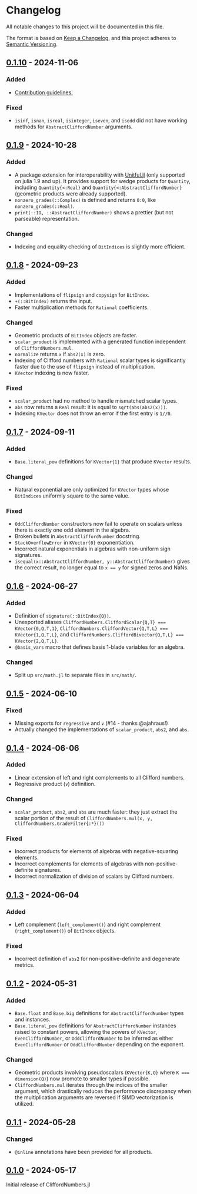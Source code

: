 # Changelog

All notable changes to this project will be documented in this file.

The format is based on [Keep a Changelog](https://keepachangelog.com/en/1.0.0/), and this project
adheres to [Semantic Versioning](https://semver.org/spec/v2.0.0.html).

## [0.1.10] - 2024-11-06

### Added
  - [Contribution guidelines.](CONTRIBUTING.md)

### Fixed
  - `isinf`, `isnan`, `isreal`, `isinteger`, `iseven`, and `isodd` did not have working methods for
    `AbstractCliffordNumber` arguments.

## [0.1.9] - 2024-10-28

### Added
  - A package extension for interoperability with [Unitful.jl] (only supported on julia 1.9 and up).
    It provides support for wedge products for `Quantity`, including `Quantity{<:Real}` and
    `Quantity{<:AbstractCliffordNumber}` (geometric products were already supported).
  - `nonzero_grades(::Complex)` is defined and returns `0:0`, like `nonzero_grades(::Real)`.
  - `print(::IO, ::AbstractCliffordNumber)` shows a prettier (but not parseable) representation.

### Changed
  - Indexing and equality checking of `BitIndices` is slightly more efficient.

## [0.1.8] - 2024-09-23

### Added
  - Implementations of `flipsign` and `copysign` for `BitIndex`.
  - `+(::BitIndex)` returns the input.
  - Faster multiplication methods for `Rational` coefficients.

### Changed
  - Geometric products of `BitIndex` objects are faster.
  - `scalar_product` is implemented with a generated function independent of `CliffordNumbers.mul`.
  - `normalize` returns `x` if `abs2(x)` is zero.
  - Indexing of Clifford numbers with `Rational` scalar types is significantly faster due to the use
    of `flipsign` instead of multiplication.
  - `KVector` indexing is now faster.

### Fixed
  - `scalar_product` had no method to handle mismatched scalar types.
  - `abs` now returns a `Real` result: it is equal to `sqrt(abs(abs2(x)))`.
  - Indexing `KVector` does not throw an error if the first entry is `1//0`.

## [0.1.7] - 2024-09-11

### Added
  - `Base.literal_pow` definitions for `KVector{1}` that produce `KVector` results.

### Changed
  - Natural exponential are only optimized for `KVector` types whose `BitIndices` uniformly square
    to the same value.

### Fixed
  - `OddCliffordNumber` constructors now fail to operate on scalars unless there is exactly one odd
    element in the algebra.
  - Broken bullets in `AbstractCliffordNumber` docstring.
  - `StackOverflowError` in `KVector{0}` exponentiation.
  - Incorrect natural exponentials in algebras with non-uniform sign signatures.
  - `isequal(x::AbstractCliffordNumber, y::AbstractCliffordNumber)` gives the correct result, no
    longer equal to `x == y` for signed zeros and NaNs.

## [0.1.6] - 2024-06-27

### Added
  - Definition of `signature(::BitIndex{Q})`.
  - Unexported aliases `CliffordNumbers.CliffordScalar{Q,T} === KVector{0,Q,T,1}`, 
    `CliffordNumbers.CliffordVector{Q,T,L} === KVector{1,Q,T,L}`, and
    `CliffordNumbers.CliffordBivector{Q,T,L} === KVector{2,Q,T,L}`.
  - `@basis_vars` macro that defines basis 1-blade variables for an algebra.

### Changed
  - Split up `src/math.jl` to separate files in `src/math/`.

## [0.1.5] - 2024-06-10

### Fixed
  - Missing exports for `regressive` and `∨` (#14 - thanks @ajahraus!)
  - Actually changed the implementations of `scalar_product`, `abs2`, and `abs`.

## [0.1.4] - 2024-06-06

### Added
  - Linear extension of left and right complements to all Clifford numbers.
  - Regressive product (`∨`) definition.

### Changed
  - `scalar_product`, `abs2`, and `abs` are much faster: they just extract the scalar portion of
    the result of `CliffordNumbers.mul(x, y, CliffordNumbers.GradeFilter{:*}())`

### Fixed
  - Incorrect products for elements of algebras with negative-squaring elements.
  - Incorrect complements for elements of algebras with non-positive-definite signatures.
  - Incorrect normalization of division of scalars by Clifford numbers.

## [0.1.3] - 2024-06-04

### Added
  - Left complement (`left_complement()`) and right complement (`right_complement()`) of `BitIndex`
    objects.

### Fixed
  - Incorrect definition of `abs2` for non-positive-definite and degenerate metrics.

## [0.1.2] - 2024-05-31

### Added
  - `Base.float` and `Base.big` definitions for `AbstractCliffordNumber` types and instances.
  - `Base.literal_pow` definitions for `AbstractCliffordNumber` instances raised to constant powers,
    allowing the powers of `KVector`, `EvenCliffordNumber`, or `OddCliffordNumber` to be inferred
    as either `EvenCliffordNumber` or `OddCliffordNumber` depending on the exponent.

### Changed
  - Geometric products involving pseudoscalars (`KVector{K,Q}` where `K === dimension(Q)`) now
    promote to smaller types if possible.
  - `CliffordNumbers.mul` iterates through the indices of the smaller argument, which drastically
    reduces the performance discrepancy when the multiplication arguments are reversed if SIMD
    vectorization is utilized.

## [0.1.1] - 2024-05-28

### Changed
  - `@inline` annotations have been provided for all products.

## [0.1.0] - 2024-05-17

Initial release of CliffordNumbers.jl

[Unreleased]: https://github.com/brainandforce/CliffordNumbers.jl
[0.1.10]:     https://github.com/brainandforce/CliffordNumbers.jl/releases/tag/v0.1.10
[0.1.9]:      https://github.com/brainandforce/CliffordNumbers.jl/releases/tag/v0.1.9
[0.1.8]:      https://github.com/brainandforce/CliffordNumbers.jl/releases/tag/v0.1.8
[0.1.7]:      https://github.com/brainandforce/CliffordNumbers.jl/releases/tag/v0.1.7
[0.1.6]:      https://github.com/brainandforce/CliffordNumbers.jl/releases/tag/v0.1.6
[0.1.5]:      https://github.com/brainandforce/CliffordNumbers.jl/releases/tag/v0.1.5
[0.1.4]:      https://github.com/brainandforce/CliffordNumbers.jl/releases/tag/v0.1.4
[0.1.3]:      https://github.com/brainandforce/CliffordNumbers.jl/releases/tag/v0.1.3
[0.1.2]:      https://github.com/brainandforce/CliffordNumbers.jl/releases/tag/v0.1.2
[0.1.1]:      https://github.com/brainandforce/CliffordNumbers.jl/releases/tag/v0.1.1
[0.1.0]:      https://github.com/brainandforce/CliffordNumbers.jl/releases/tag/v0.1.0
[Unitful.jl]: https://github.com/PainterQubits/Unitful.jl
